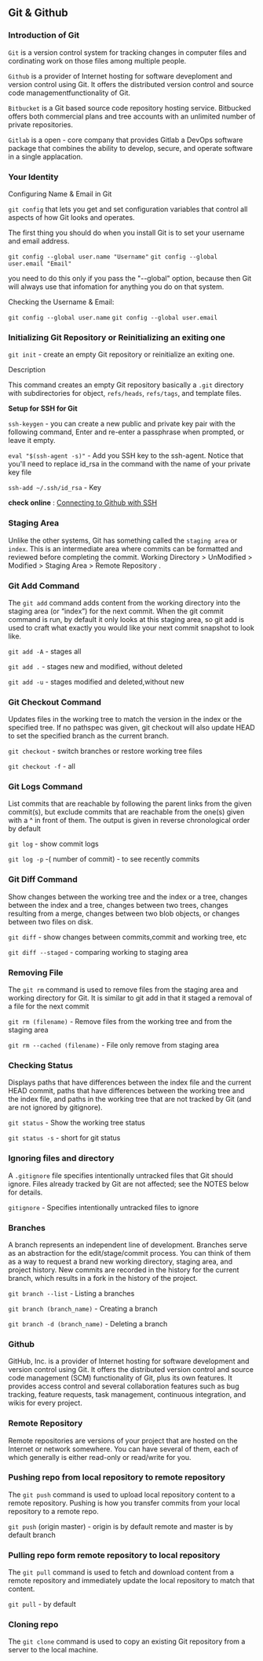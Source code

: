 ## Git & Github

### Introduction of Git    
   
`Git` is a version control system for tracking changes in computer files and cordinating work on those files among multiple people.
  
`Github` is a provider of Internet hosting for software deveploment and version control using Git. It offers the distributed version control and source code managementfunctionality of Git.

`Bitbucket` is a Git based source code repository hosting service. Bitbucked offers both commercial plans and tree accounts with an unlimited number of private repositories.
 
`Gitlab` is a open - core company that provides Gitlab a DevOps software package that combines the ability to develop, secure, and operate software in a single applacation. 

### Your Identity
   
Configuring Name & Email in Git
   
`git config` that lets you get and set configuration variables that control all aspects of how Git looks and operates.

The first thing you should do when you install Git is to set your username and email address.

`git config --global user.name "Username"`
`git config --global user.email "Email"`

you need to do this only if you pass the "--global" option,
because then Git will always use that infomation for anything
you do on that system.
  
Checking the Username & Email:
    
`git config --global user.name`
`git config --global user.email`

### Initializing Git Repository or Reinitializing an exiting one 
    
`git init` - create an empty Git repository or reinitialize an exiting one.
   
Description
    
This command creates an empty Git repository basically a `.git` directory with subdirectories for object, `refs/heads`, `refs/tags`, and template files.

**Setup for SSH for Git**
     
`ssh-keygen` - you can create a new public and private key pair with the following command, Enter and re-enter a passphrase when prompted, or leave it empty.

`eval "$(ssh-agent -s)"` - Add you SSH key to the ssh-agent. Notice that you'll need to replace id_rsa in the command with the name of your private key file
     
`ssh-add ~/.ssh/id_rsa`  - Key

**check online** : [Connecting to Github with SSH](https://docs.github.com/en/authentication/connecting-to-github-with-ssh)

    
### Staging Area

Unlike the other systems, Git has something called the `staging area` or `index`. This is an intermediate area where commits can be formatted and reviewed before completing the commit. 
Working Directory > UnModified > Modified > Staging Area > Remote Repository .

### Git Add Command
   
The `git add` command adds content from the working directory
into the staging area (or “index”) for the next commit. 
When the git commit command is run, by default it only looks
at this staging area, so git add is used to craft what 
exactly you would like your next commit snapshot to look like.
   
`git add -A` - stages all

`git add .` - stages new and modified, without deleted
  
`git add -u` - stages modified and deleted,without new

### Git Checkout Command

Updates files in the working tree to match the version in the index or the specified tree. If no pathspec was given, git checkout will also update HEAD to set the specified branch as the current branch.
  
`git checkout` - switch branches or restore working tree files
  
`git checkout -f` - all

### Git Logs Command 
 
List commits that are reachable by following the parent links from the given commit(s), but exclude commits that are reachable from the one(s) given with a ^ in front of them. The output is given in reverse chronological order by default

`git log` - show commit logs

`git log -p` -( number of commit) - to see recently commits

### Git Diff Command

Show changes between the working tree and the index or a tree, changes between the index and a tree, changes between two trees, changes resulting from a merge, changes between two blob objects, or changes between two files on disk.

`git diff` - show changes between commits,commit and working tree, etc

`git diff --staged` - comparing working to staging area

### Removing File

The  `git rm` command is used to remove files from the staging area and working directory for Git. It is similar to git add in that it staged a removal of a file for the next commit
   
`git rm (filename)` - Remove files from the working tree and from the staging area
   
`git rm --cached (filename)` - File only remove from staging area

### Checking Status
    
Displays paths that have differences between the index file and the current HEAD commit, paths that have differences between the working tree and the index file, and paths in the working tree that are not tracked by Git (and are not ignored by gitignore).
   
`git status` - Show the working tree status

`git status -s` - short for git status
    
### Ignoring files and directory
  
A `.gitignore` file specifies intentionally untracked files that Git should ignore. Files already tracked by Git are not affected; see the NOTES below for details.
    
`gitignore` - Specifies intentionally untracked files to ignore

### Branches 
 
A branch represents an independent line of development. Branches serve as an abstraction for the edit/stage/commit process. You can think of them as a way to request a brand new working directory, staging area, and project history. New commits are recorded in the history for the current branch, which results in a fork in the history of the project.
    
`git branch --list` - Listing a branches

`git branch (branch_name)` - Creating a branch
    
`git branch -d (branch_name)` - Deleting a branch

### Github 

GitHub, Inc. is a provider of Internet hosting for software development and version control using Git. It offers the distributed version control and source code management (SCM) functionality of Git, plus its own features. It provides access control and several collaboration features such as bug tracking, feature requests, task management, continuous integration, and wikis for every project.

### Remote Repository
   
Remote repositories are versions of your project that are hosted on the Internet or network somewhere. You can have several of them, each of which generally is either read-only or read/write for you.

### Pushing repo from local repository to remote repository
 
The `git push` command is used to upload local repository content to a remote repository. Pushing is how you transfer commits from your local repository to a remote repo.

`git push` (origin master) -  origin is by default remote and master is by default branch

### Pulling repo form remote repository to local repository
 
The `git pull` command is used to fetch and download content from a remote repository and immediately update the local repository to match that content.    
    
`git pull` - by default

### Cloning repo 
    
The `git clone` command is used to copy an existing Git repository from a server to the local machine.
